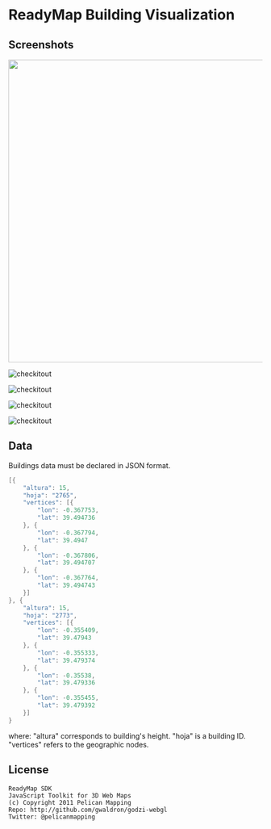 ReadyMap Building Visualization
===============================

Screenshots
-----------
<div align="center">
<img src="http://imgur.com/g4rEdQW.jpg" width="600"/>
</div>

![checkitout](http://imgur.com/g4Dg02C)

![checkitout](http://imgur.com/tNayYyj)

![checkitout](http://imgur.com/qohiosb)

![checkitout](http://imgur.com/aQ98lSp)

Data
-----

Buildings data must be declared in JSON format.
```java
[{
    "altura": 15,
    "hoja": "2765",
    "vertices": [{
        "lon": -0.367753,
        "lat": 39.494736
    }, {
        "lon": -0.367794,
        "lat": 39.4947
    }, {
        "lon": -0.367806,
        "lat": 39.494707
    }, {
        "lon": -0.367764,
        "lat": 39.494743
    }]
}, {
    "altura": 15,
    "hoja": "2773",
    "vertices": [{
        "lon": -0.355409,
        "lat": 39.47943
    }, {
        "lon": -0.355333,
        "lat": 39.479374
    }, {
        "lon": -0.35538,
        "lat": 39.479336
    }, {
        "lon": -0.355455,
        "lat": 39.479392
    }]
}
```
where:
"altura" corresponds to building's height.
"hoja" is a building ID.
"vertices" refers to the geographic nodes.
 
License
-------

    ReadyMap SDK
    JavaScript Toolkit for 3D Web Maps
    (c) Copyright 2011 Pelican Mapping
    Repo: http://github.com/gwaldron/godzi-webgl
    Twitter: @pelicanmapping
